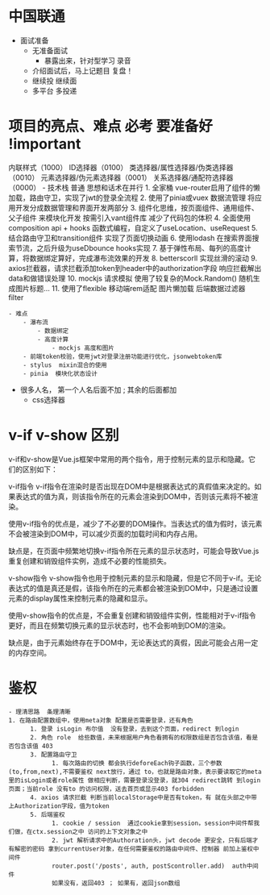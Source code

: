 # 中国联通

- 面试准备
    - 无准备面试
        - 暴露出来，针对型学习 录音
    - 介绍面试后，马上记题目  复盘！
    - 继续投  继续面
    - 多平台 多投递

# 项目的亮点、难点   必考 要准备好  !important
内联样式（1000）
ID选择器（0100）
类选择器/属性选择器/伪类选择器（0010）
元素选择器/伪元素选择器（0001）
关系选择器/通配符选择器（0000）
    - 技术栈 普通   思想和话术在并行
        1. 全家桶 vue-router启用了组件的懒加载，路由守卫，实现了jwt的登录全流程
        2. 使用了pinia或vuex 数据流管理 将应用开发分成数据管理和界面开发两部分
        3. 组件化思维，按页面组件、通用组件、父子组件 来模块化开发 按需引入vant组件库 减少了代码包的体积
        4. 全面使用composition api + hooks 函数式编程，自定义了useLocation、useRequest
        5. 结合路由守卫和transition组件 实现了页面切换动画
        6. 使用lodash 在搜索界面搜索节流，之后升级为useDbounce  hooks实现
        7. 基于弹性布局、每列的高度计算，将数据绑定算好，完成瀑布流效果的开发
        8. betterscorll 实现丝滑的滚动
        9. axios拦截器，请求拦截添加token到header中的authorization字段 响应拦截解出data和做错误处理
        10. mockjs 请求模拟  使用了较复杂的Mock.Random()  随机生成图片标题...
        11. 使用了flexible 移动端rem适配  图片懒加载  后端数据过滤器 filter
   
    - 难点
        - 瀑布流
            - 数据绑定
            - 高度计算
                - mockjs 高度和图片
        - 前端token校验，使用jwt对登录注册功能进行优化，jsonwebtoken库
        - stylus  mixin混合的使用
        - pinia  模块化状态设计 

- 很多人名， 第一个人名后面不加 ;  其余的后面都加
    - css选择器

# v-if  v-show 区别
v-if和v-show是Vue.js框架中常用的两个指令，用于控制元素的显示和隐藏。它们的区别如下：

v-if指令
v-if指令在渲染时是否出现在DOM中是根据表达式的真假值来决定的。如果表达式的值为真，则该指令所在的元素会渲染到DOM中，否则该元素将不被渲染。

使用v-if指令的优点是，减少了不必要的DOM操作。当表达式的值为假时，该元素不会被渲染到DOM中，可以减少页面的加载时间和内存占用。

缺点是，在页面中频繁地切换v-if指令所在元素的显示状态时，可能会导致Vue.js重复创建和销毁组件实例，造成不必要的性能损失。

v-show指令
v-show指令也用于控制元素的显示和隐藏，但是它不同于v-if。无论表达式的值是真还是假，该指令所在的元素都会被渲染到DOM中，只是通过设置元素的display属性来控制元素的隐藏和显示。

使用v-show指令的优点是，不会重复创建和销毁组件实例，性能相对于v-if指令更好，而且在频繁切换元素的显示状态时，也不会影响到DOM的渲染。

缺点是，由于元素始终存在于DOM中，无论表达式的真假，因此可能会占用一定的内存空间。

# 鉴权
    - 理清思路  条理清晰
    1. 在路由配置数组中，使用meta对象 配置是否需要登录，还有角色 
          1. 登录 isLogin 布尔值  没有登录，去到这个页面，redirect 到login
          2. 角色 role  给些数值，未来根据用户角色看拥有的权限数组是否包含该值，看是否包含该值 403
          3. 配置路由守卫 
                1. 每次路由的切换 都会执行deforeEach钩子函数，三个参数(to,from,next),不需要鉴权 next放行，通过 to，也就是路由对象，表示要读取它的meta里的isLogin或者role属性 做相应判断，需要登录没登录，就304 redirect跳转 到login页面；当前role 没有to 的访问权限，送去首页或显示403 forbidden
          4. axios 请求拦截 判断当前localStorage中是否有token，有 就在头部之中带上Authorization字段，值为token
          5. 后端鉴权 
                1. cookie / session  通过cookie拿到session，session中间件帮我们做，在ctx.session之中 访问的上下文对象之中  
                2. jwt 解析请求中的Authoration头，jwt decode 更安全，只有后端才有解密的密码 拿到currentUser对象，在任何需要鉴权的路由中间件、控制器 前加上鉴权中间件  
                router.post('/posts', auth, postScontroller.add)  auth中间件  
                如果没有，返回403 ； 如果有，返回json数组  
                